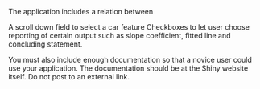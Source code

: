 The application includes a relation between 


A scroll down field to select a car feature
Checkboxes to let user choose reporting of certain output such as slope coefficient, fitted line and concluding statement.

You must also include enough documentation so that a novice user could use your application.
The documentation should be at the Shiny website itself. Do not post to an external link.